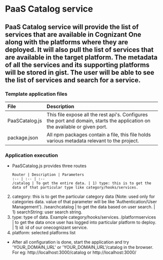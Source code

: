 # PaaS Catalog service

## PaaS Catalog service will provide the list of services that are available in Cognizant One along with the platforms where they are deployed. It will also pull the list of services that are available in the target platform. The metadata of all the services and its supporting platforms will be stored in gist. The user will be able to see the list of services and search for a service.

### Template application files

File | Description
:-- | :-- 
PaaSCatalog.js | This file expose all the rest api's. Configures the port and domain, starts the application on the available or given port.
package.json | All npm packages contain a file, this file holds various metadata relevant to the project.

### Application execution

- PaaSCatalog.js provides three routes

      Router | Description | Parameters
      :-- | :-- | :-- 
      /catalog | To get the entire data. | 1) type: this is to get the data of that particular type like category/hooks/services.
2) category: this is to get the particular category data (Note: used only for categories data. value of that parameter will be like 'Authentication/User Management').
/searchcatalog | to get the data based on user search. | 1) searchString: user search string.
2) type: type of data. Example category/hooks/services.
/platformservices | to get the data once user has logged into particular platform to deploy. | 1) id: id of our onecognizant service.
2) platform: selected platforms list

- After all configuration is done, start the application and try 'YOUR_DOMAIN_URL' or 'YOUR_DOMAIN_URL'/catalog in the browser. For eg: http://localhost:3000/catalog or http://localhost:3000/
